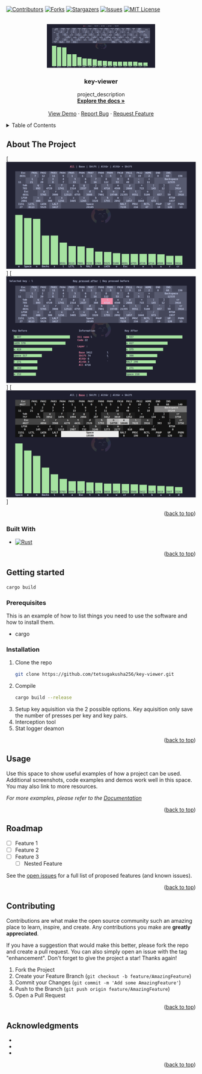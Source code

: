 <a name="readme-top"></a>

<!-- PROJECT SHIELDS -->
<!--
*** I'm using markdown "reference style" links for readability.
*** Reference links are enclosed in brackets [ ] instead of parentheses ( ).
*** See the bottom of this document for the declaration of the reference variables
*** for contributors-url, forks-url, etc. This is an optional, concise syntax you may use.
*** https://www.markdownguide.org/basic-syntax/#reference-style-links
-->
[![Contributors][contributors-shield]][contributors-url]
[![Forks][forks-shield]][forks-url]
[![Stargazers][stars-shield]][stars-url]
[![Issues][issues-shield]][issues-url]
[![MIT License][license-shield]][license-url]



<!-- PROJECT LOGO -->
<br />
<div align="center">
  <a href="https://github.com/tetsugakusha256/key-viewer">
    <img src="images/pic1.png" alt="Logo" width="288" height="116">
  </a>

<h3 align="center">key-viewer</h3>

  <p align="center">
    project_description
    <br />
    <a href="https://github.com/tetsugakusha256/key-viewer"><strong>Explore the docs »</strong></a>
    <br />
    <br />
    <a href="https://github.com/tetsugakusha256/key-viewer">View Demo</a>
    ·
    <a href="https://github.com/tetsugakusha256/key-viewer/issues">Report Bug</a>
    ·
    <a href="https://github.com/tetsugakusha256/key-viewer/issues">Request Feature</a>
  </p>
</div>



<!-- TABLE OF CONTENTS -->
<details>
  <summary>Table of Contents</summary>
  <ol>
    <li>
      <a href="#about-the-project">About The Project</a>
      <ul>
        <li><a href="#built-with">Built With</a></li>
      </ul>
    </li>
    <li>
      <a href="#getting-started">Getting Started</a>
      <ul>
        <li><a href="#prerequisites">Prerequisites</a></li>
        <li><a href="#installation">Installation</a></li>
      </ul>
    </li>
    <li><a href="#usage">Usage</a></li>
    <li><a href="#roadmap">Roadmap</a></li>
    <li><a href="#contributing">Contributing</a></li>
    <li><a href="#acknowledgments">Acknowledgments</a></li>
  </ol>
</details>



<!-- ABOUT THE PROJECT -->
## About The Project

[![Overall statistics][product-screenshot1]]
[![Per key statistics][product-screenshot2]]
[![Heatmap key usage repartition][product-screenshot3]]


<p align="right">(<a href="#readme-top">back to top</a>)</p>



### Built With

* [![Rust][Rust.org]][Rust-url]

<p align="right">(<a href="#readme-top">back to top</a>)</p>

<!-- GETTING STARTED -->
## Getting started

```sh
cargo build
```

### Prerequisites

This is an example of how to list things you need to use the software and how to install them.
* cargo

### Installation

1. Clone the repo
   ```sh
   git clone https://github.com/tetsugakusha256/key-viewer.git
   ```
2. Compile
   ```sh
   cargo build --release
   ```
3. Setup key aquisition via the 2 possible options.
   Key aquisition only save the number of presses per key and key pairs.
  1. Interception tool
  2. Stat logger deamon


<p align="right">(<a href="#readme-top">back to top</a>)</p>



<!-- USAGE EXAMPLES -->
## Usage

Use this space to show useful examples of how a project can be used. Additional screenshots, code examples and demos work well in this space. You may also link to more resources.

_For more examples, please refer to the [Documentation](https://example.com)_

<p align="right">(<a href="#readme-top">back to top</a>)</p>



<!-- ROADMAP -->
## Roadmap

- [ ] Feature 1
- [ ] Feature 2
- [ ] Feature 3
    - [ ] Nested Feature

See the [open issues](https://github.com/tetsugakusha256/key-viewer/issues) for a full list of proposed features (and known issues).

<p align="right">(<a href="#readme-top">back to top</a>)</p>



<!-- CONTRIBUTING -->
## Contributing

Contributions are what make the open source community such an amazing place to learn, inspire, and create. Any contributions you make are **greatly appreciated**.

If you have a suggestion that would make this better, please fork the repo and create a pull request. You can also simply open an issue with the tag "enhancement".
Don't forget to give the project a star! Thanks again!

1. Fork the Project
2. Create your Feature Branch (`git checkout -b feature/AmazingFeature`)
3. Commit your Changes (`git commit -m 'Add some AmazingFeature'`)
4. Push to the Branch (`git push origin feature/AmazingFeature`)
5. Open a Pull Request

<p align="right">(<a href="#readme-top">back to top</a>)</p>


<!-- ACKNOWLEDGMENTS -->
## Acknowledgments

* []()
* []()
* []()

<p align="right">(<a href="#readme-top">back to top</a>)</p>



<!-- MARKDOWN LINKS & IMAGES -->
[contributors-shield]: https://img.shields.io/github/contributors/tetsugakusha256/key-viewer.svg?style=for-the-badge
[contributors-url]: https://github.com/tetsugakusha256/key-viewer/graphs/contributors
[forks-shield]: https://img.shields.io/github/forks/tetsugakusha256/key-viewer.svg?style=for-the-badge
[forks-url]: https://github.com/tetsugakusha256/key-viewer/network/members
[stars-shield]: https://img.shields.io/github/stars/tetsugakusha256/key-viewer.svg?style=for-the-badge
[stars-url]: https://github.com/tetsugakusha256/key-viewer/stargazers
[issues-shield]: https://img.shields.io/github/issues/tetsugakusha256/key-viewer.svg?style=for-the-badge
[issues-url]: https://github.com/tetsugakusha256/key-viewer/issues
[license-shield]: https://img.shields.io/github/license/tetsugakusha256/key-viewer.svg?style=for-the-badge
[license-url]: https://github.com/tetsugakusha256/key-viewer/blob/master/LICENSE.txt
[linkedin-shield]: https://img.shields.io/badge/-LinkedIn-black.svg?style=for-the-badge&logo=linkedin&colorB=555
[linkedin-url]: https://linkedin.com/in/linkedin_username
[Rust.org]: https://img.shields.io/badge/Rust-000000?style=for-the-badge&logo=rust&logoColor=white
[Rust-url]: https://rust-lang.org
[product-screenshot1]: images/pic1.png
[product-screenshot2]: images/pic2.png
[product-screenshot3]: images/pic3.png
